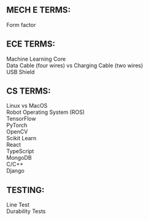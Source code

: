 MECH E TERMS: 
- 
Form factor <br>

ECE TERMS: 
- 
Machine Learning Core <br> 
Data Cable (four wires) vs Charging Cable (two wires) <br>
USB Shield <br> 

CS TERMS: 
- 
Linux vs MacOS <br>
Robot Operating System (ROS) <br>
TensorFlow <br>
PyTorch <br>
OpenCV <br>
Scikit Learn <br>
React <br>
TypeScript <br>
MongoDB <br>
C/C++ <br>
Django <br>

TESTING: 
-
Line Test <br>
Durability Tests <br>

